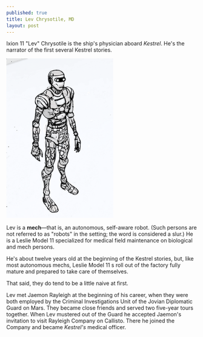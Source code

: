 ```yaml
---
published: true
title: Lev Chrysotile, MD
layout: post
---
```


Ixion 11 "Lev" Chrysotile is the ship's physician aboard
_Kestrel_. He's the narrator of the first several Kestrel stories.

![](/assets/Lev1_sm.png)

Lev is a **mech**—that is, an autonomous, self-aware robot. (Such
persons are not referred to as "robots" in the setting; the word is
considered a slur.) He is a Leslie Model 11 specialized for medical
field maintenance on biological and mech persons.

He's about twelve years old at the beginning of the Kestrel stories,
but, like most autonomous mechs, Leslie Model 11 s roll out of the
factory fully mature and prepared to take care of themselves.

That said, they do tend to be a little naive at first.

Lev met Jaemon Rayleigh at the beginning of his career, when they were
both employed by the Criminal Investigations Unit of the Jovian
Diplomatic Guard on Mars. They became close friends and served two
five-year tours together. When Lev mustered out of the Guard he
accepted Jaemon's invitation to visit Rayleigh Company on
Callisto. There he joined the Company and became _Kestrel's_ medical
officer.
